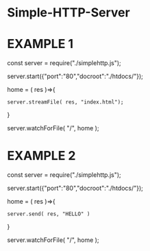 # Simple-HTTP-Server

# EXAMPLE 1

const server = require("./simplehttp.js");

server.start({"port":"80","docroot":"./htdocs/"});

home = ( res )=>{

    server.streamFile( res, "index.html");
    
}

server.watchForFile( "/", home );

# EXAMPLE 2

const server = require("./simplehttp.js");

server.start({"port":"80","docroot":"./htdocs/"});

home = ( res )=>{

    server.send( res, "HELLO" )
    
}

server.watchForFile( "/", home );
